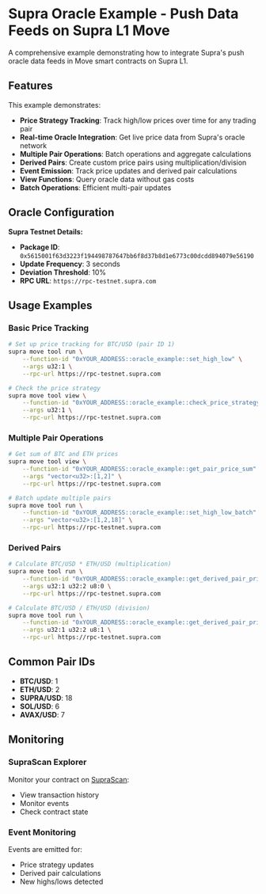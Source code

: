 # Supra Oracle Example - Push Data Feeds on Supra L1 Move

A comprehensive example demonstrating how to integrate Supra's push oracle data feeds in Move smart contracts on Supra L1.

## Features
This example demonstrates:

- **Price Strategy Tracking**: Track high/low prices over time for any trading pair
- **Real-time Oracle Integration**: Get live price data from Supra's oracle network
- **Multiple Pair Operations**: Batch operations and aggregate calculations
- **Derived Pairs**: Create custom price pairs using multiplication/division
- **Event Emission**: Track price updates and derived pair calculations
- **View Functions**: Query oracle data without gas costs
- **Batch Operations**: Efficient multi-pair updates

## Oracle Configuration

**Supra Testnet Details:**
- **Package ID**: `0x5615001f63d3223f194498787647bb6f8d37b8d1e6773c00dcdd894079e56190`
- **Update Frequency**: 3 seconds
- **Deviation Threshold**: 10%
- **RPC URL**: `https://rpc-testnet.supra.com`


## Usage Examples

### Basic Price Tracking

```bash
# Set up price tracking for BTC/USD (pair ID 1)
supra move tool run \
    --function-id "0xYOUR_ADDRESS::oracle_example::set_high_low" \
    --args u32:1 \
    --rpc-url https://rpc-testnet.supra.com

# Check the price strategy
supra move tool view \
    --function-id "0xYOUR_ADDRESS::oracle_example::check_price_strategy" \
    --args u32:1 \
    --rpc-url https://rpc-testnet.supra.com
```

### Multiple Pair Operations

```bash
# Get sum of BTC and ETH prices
supra move tool view \
    --function-id "0xYOUR_ADDRESS::oracle_example::get_pair_price_sum" \
    --args "vector<u32>:[1,2]" \
    --rpc-url https://rpc-testnet.supra.com

# Batch update multiple pairs
supra move tool run \
    --function-id "0xYOUR_ADDRESS::oracle_example::set_high_low_batch" \
    --args "vector<u32>:[1,2,18]" \
    --rpc-url https://rpc-testnet.supra.com
```

### Derived Pairs

```bash
# Calculate BTC/USD * ETH/USD (multiplication)
supra move tool run \
    --function-id "0xYOUR_ADDRESS::oracle_example::get_derived_pair_price" \
    --args u32:1 u32:2 u8:0 \
    --rpc-url https://rpc-testnet.supra.com

# Calculate BTC/USD / ETH/USD (division) 
supra move tool run \
    --function-id "0xYOUR_ADDRESS::oracle_example::get_derived_pair_price" \
    --args u32:1 u32:2 u8:1 \
    --rpc-url https://rpc-testnet.supra.com
```

## Common Pair IDs

- **BTC/USD**: 1
- **ETH/USD**: 2  
- **SUPRA/USD**: 18
- **SOL/USD**: 6
- **AVAX/USD**: 7

## Monitoring

### SupraScan Explorer

Monitor your contract on [SupraScan](https://suprascan.io/):
- View transaction history
- Monitor events
- Check contract state

### Event Monitoring

Events are emitted for:
- Price strategy updates
- Derived pair calculations
- New highs/lows detected